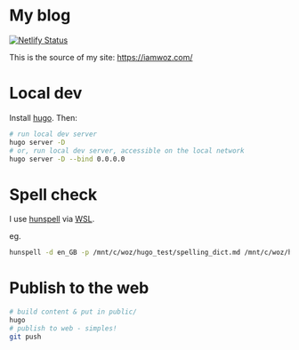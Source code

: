 # My blog

[![Netlify Status](https://api.netlify.com/api/v1/badges/3e5e1592-f32d-4243-9705-4bce7636ce80/deploy-status)](https://app.netlify.com/sites/objective-borg-f6eb56/deploys)

This is the source of my site: https://iamwoz.com/

# Local dev
Install [hugo](https://gohugo.io/). Then:

```sh
# run local dev server
hugo server -D
# or, run local dev server, accessible on the local network
hugo server -D --bind 0.0.0.0
```

# Spell check
I use [hunspell](https://hunspell.github.io/) via [WSL](https://docs.microsoft.com/en-us/windows/wsl/install-win10).

eg.

```sh
hunspell -d en_GB -p /mnt/c/woz/hugo_test/spelling_dict.md /mnt/c/woz/hugo_test/content/blog/20200320_how_this_blog_is_built.md
```

# Publish to the web
```sh
# build content & put in public/
hugo
# publish to web - simples!
git push
```
